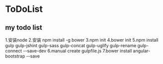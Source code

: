 ToDoList
===
my todo list
---

1.安装node
2.安装 npm install -g bower
3.npm init
4.bower init
5.npm install gulp gulp-jshint gulp-sass gulp-concat gulp-uglify gulp-rename gulp-connect --save-dev
6.manual create gulpfile.js
7.bower install angular-bootstrap --save
